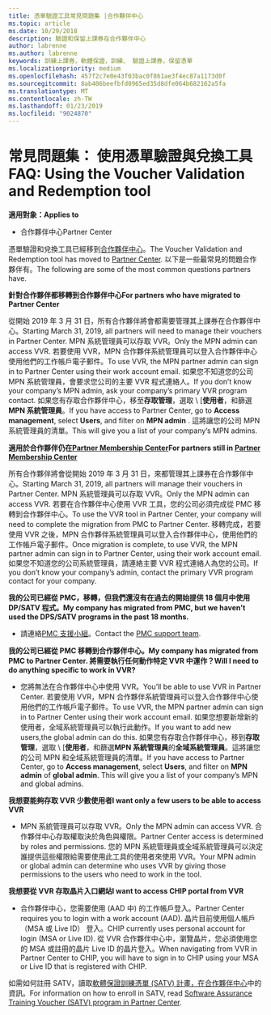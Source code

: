 ```yaml
---
title: 憑單驗證工具常見問題集 |合作夥伴中心
ms.topic: article
ms.date: 10/29/2018
description: 驗證和保留上課券在合作夥伴中心
author: labrenne
ms.author: labrenne
keywords: 訓練上課券，軟體保證，訓練、 驗證上課券，保留憑單
ms.localizationpriority: medium
ms.openlocfilehash: 457f2c7e0e43f03bac0f861ae3f4ec87a1173d0f
ms.sourcegitcommit: 8ab406beefbfd0965ed35d8dfe064b682162a5fa
ms.translationtype: MT
ms.contentlocale: zh-TW
ms.lasthandoff: 01/23/2019
ms.locfileid: "9024870"
---
```

# <a name="faq-using-the-voucher-validation-and-redemption-tool"></a><span data-ttu-id="922fc-104">常見問題集： 使用憑單驗證與兌換工具</span><span class="sxs-lookup"><span data-stu-id="922fc-104">FAQ: Using the Voucher Validation and Redemption tool</span></span> 

**<span data-ttu-id="922fc-105">適用對象：</span><span class="sxs-lookup"><span data-stu-id="922fc-105">Applies to</span></span>**

- <span data-ttu-id="922fc-106">合作夥伴中心</span><span class="sxs-lookup"><span data-stu-id="922fc-106">Partner Center</span></span>

<span data-ttu-id="922fc-107">憑單驗證和兌換工具已經移到[合作夥伴中心](https://partner.microsoft.com/en-us/pcv/dashboard/overview)。</span><span class="sxs-lookup"><span data-stu-id="922fc-107">The Voucher Validation and Redemption tool has moved to [Partner Center](https://partner.microsoft.com/en-us/pcv/dashboard/overview).</span></span> <span data-ttu-id="922fc-108">以下是一些最常見的問題合作夥伴有。</span><span class="sxs-lookup"><span data-stu-id="922fc-108">The following are some of the most common questions partners have.</span></span> 

**<span data-ttu-id="922fc-109">針對合作夥伴都移轉到合作夥伴中心</span><span class="sxs-lookup"><span data-stu-id="922fc-109">For partners who have migrated to Partner Center</span></span>**

 <span data-ttu-id="922fc-110">從開始 2019 年 3 月 31 日，所有合作夥伴將會都需要管理其上課券在合作夥伴中心。</span><span class="sxs-lookup"><span data-stu-id="922fc-110">Starting March 31, 2019, all partners will need to manage their vouchers in Partner Center.</span></span> <span data-ttu-id="922fc-111">MPN 系統管理員可以存取 VVR。</span><span class="sxs-lookup"><span data-stu-id="922fc-111">Only the MPN admin can access VVR.</span></span> <span data-ttu-id="922fc-112">若要使用 VVR，MPN 合作夥伴系統管理員可以登入合作夥伴中心使用他們的工作帳戶電子郵件。</span><span class="sxs-lookup"><span data-stu-id="922fc-112">To use VVR, the MPN partner admin can sign in to Partner Center using their work account email.</span></span> <span data-ttu-id="922fc-113">如果您不知道您的公司 MPN 系統管理員，會要求您公司的主要 VVR 程式連絡人。</span><span class="sxs-lookup"><span data-stu-id="922fc-113">If you don’t know your company’s MPN admin, ask your company’s primary VVR program contact.</span></span>  <span data-ttu-id="922fc-114">如果您有存取合作夥伴中心，移至**存取管理**，選取 \ [**使用者**，和篩選**MPN 系統管理員**。</span><span class="sxs-lookup"><span data-stu-id="922fc-114">If you have access to Partner Center, go to **Access management**, select **Users**, and filter on **MPN admin** .</span></span> <span data-ttu-id="922fc-115">這將讓您的公司 MPN 系統管理員的清單。</span><span class="sxs-lookup"><span data-stu-id="922fc-115">This will give you a list of your company’s MPN admins.</span></span>  

**<span data-ttu-id="922fc-116">適用於合作夥伴仍在[Partner Membership Center](https://partner.microsoft.com/)</span><span class="sxs-lookup"><span data-stu-id="922fc-116">For partners still in [Partner Membership Center](https://partner.microsoft.com/)</span></span>**

<span data-ttu-id="922fc-117">所有合作夥伴將會從開始 2019 年 3 月 31 日，來都管理其上課券在合作夥伴中心。</span><span class="sxs-lookup"><span data-stu-id="922fc-117">Starting March 31, 2019, all partners will manage their vouchers in Partner Center.</span></span> <span data-ttu-id="922fc-118">MPN 系統管理員可以存取 VVR。</span><span class="sxs-lookup"><span data-stu-id="922fc-118">Only the MPN admin can access VVR.</span></span> <span data-ttu-id="922fc-119">若要在合作夥伴中心使用 VVR 工具，您的公司必須完成從 PMC 移轉到合作夥伴中心。</span><span class="sxs-lookup"><span data-stu-id="922fc-119">To use the VVR tool in Partner Center, your company will need to complete the migration from PMC to Partner Center.</span></span> <span data-ttu-id="922fc-120">移轉完成，若要使用 VVR 之後，MPN 合作夥伴系統管理員可以登入合作夥伴中心，使用他們的工作帳戶電子郵件。</span><span class="sxs-lookup"><span data-stu-id="922fc-120">Once migration is complete, to use VVR, the MPN partner admin can sign in to Partner Center, using their work account email.</span></span> <span data-ttu-id="922fc-121">如果您不知道您的公司系統管理員，請連絡主要 VVR 程式連絡人為您的公司。</span><span class="sxs-lookup"><span data-stu-id="922fc-121">If you don’t know your company’s admin, contact the primary VVR program contact for your company.</span></span>  


**<span data-ttu-id="922fc-122">我的公司已經從 PMC，移轉，但我們還沒有在過去的開始提供 18 個月中使用 DP/SATV 程式。</span><span class="sxs-lookup"><span data-stu-id="922fc-122">My company has migrated from PMC, but we haven’t used the DPS/SATV programs in the past 18 months.</span></span>**

- <span data-ttu-id="922fc-123">請連絡[PMC 支援小組](mailto:proghelp@microsoft.com)。</span><span class="sxs-lookup"><span data-stu-id="922fc-123">Contact the [PMC support team](mailto:proghelp@microsoft.com).</span></span> 


**<span data-ttu-id="922fc-124">我的公司已經從 PMC 移轉到合作夥伴中心。</span><span class="sxs-lookup"><span data-stu-id="922fc-124">My company has migrated from PMC to Partner Center.</span></span> <span data-ttu-id="922fc-125">將需要執行任何動作特定 VVR 中運作？</span><span class="sxs-lookup"><span data-stu-id="922fc-125">Will I need to do anything specific to work in VVR?</span></span>** 

- <span data-ttu-id="922fc-126">您將無法在合作夥伴中心中使用 VVR。</span><span class="sxs-lookup"><span data-stu-id="922fc-126">You’ll be able to use VVR in Partner Center.</span></span>  <span data-ttu-id="922fc-127">若要使用 VVR，MPN 合作夥伴系統管理員可以登入合作夥伴中心使用他們的工作帳戶電子郵件。</span><span class="sxs-lookup"><span data-stu-id="922fc-127">To use VVR, the MPN partner admin can sign in to Partner Center using their work account email.</span></span> <span data-ttu-id="922fc-128">如果您想要新增新的使用者，全域系統管理員可以執行此動作。</span><span class="sxs-lookup"><span data-stu-id="922fc-128">If you want to add new users,the global admin can do this.</span></span> <span data-ttu-id="922fc-129">如果您有存取合作夥伴中心，移到**存取管理**，選取 \ [**使用者**，和篩選**MPN 系統管理員**的**全域系統管理員**。這將讓您的公司 MPN 和全域系統管理員的清單。</span><span class="sxs-lookup"><span data-stu-id="922fc-129">If you have access to Partner Center, go to **Access management**, select **Users**, and filter on **MPN admin** of **global admin**. This will give you a list of your company’s MPN and global admins.</span></span>  

**<span data-ttu-id="922fc-130">我想要能夠存取 VVR 少數使用者</span><span class="sxs-lookup"><span data-stu-id="922fc-130">I want only a few users to be able to access VVR</span></span>**

- <span data-ttu-id="922fc-131">MPN 系統管理員可以存取 VVR。</span><span class="sxs-lookup"><span data-stu-id="922fc-131">Only the MPN admin can access VVR.</span></span> <span data-ttu-id="922fc-132">合作夥伴中心存取權取決於角色與權限。</span><span class="sxs-lookup"><span data-stu-id="922fc-132">Partner Center access is determined by roles and permissions.</span></span> <span data-ttu-id="922fc-133">您的 MPN 系統管理員或全域系統管理員可以決定誰提供這些權限給需要使用此工具的使用者來使用 VVR。</span><span class="sxs-lookup"><span data-stu-id="922fc-133">Your MPN admin or global admin can determine who uses VVR by giving those permissions to the users who need to work in the tool.</span></span>

**<span data-ttu-id="922fc-134">我想要從 VVR 存取晶片入口網站</span><span class="sxs-lookup"><span data-stu-id="922fc-134">I want to access CHIP portal from VVR</span></span>**

- <span data-ttu-id="922fc-135">合作夥伴中心，您需要使用 (AAD 中) 的工作帳戶登入。</span><span class="sxs-lookup"><span data-stu-id="922fc-135">Partner Center requires you to login with a work account (AAD).</span></span>  <span data-ttu-id="922fc-136">晶片目前使用個人帳戶 （MSA 或 Live ID） 登入。</span><span class="sxs-lookup"><span data-stu-id="922fc-136">CHIP currently uses personal account for login (MSA or Live ID).</span></span>  <span data-ttu-id="922fc-137">從 VVR 合作夥伴中心中，瀏覽晶片，您必須使用您的 MSA 或註冊的晶片 Live ID 的晶片登入。</span><span class="sxs-lookup"><span data-stu-id="922fc-137">When navigating from VVR in Partner Center to CHIP, you will have to sign in to CHIP using your MSA or Live ID that is registered with CHIP.</span></span>

<span data-ttu-id="922fc-138">如需如何註冊 SATV，讀取[軟體保證訓練憑單 (SATV) 計畫，在合作夥伴中心](software-assurance-satv.md)中的資訊。</span><span class="sxs-lookup"><span data-stu-id="922fc-138">For information on how to enroll in SATV, read [Software Assurance Training Voucher (SATV) program in Partner Center](software-assurance-satv.md).</span></span>
 <!--
For information on how to enroll in Software Assurance DPS programs, read [Software Assurance programs in Partner Center](software-assurance-dps.md).-->